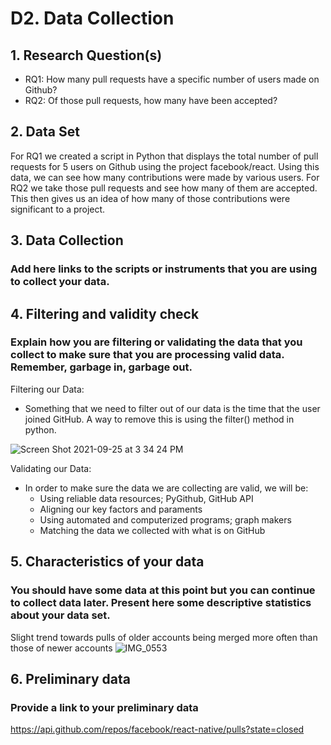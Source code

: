 # D2. Data Collection

## 1. Research Question(s)
  * RQ1: How many pull requests have a specific number of users made on Github?
  * RQ2: Of those pull requests, how many have been accepted?

## 2. Data Set
For RQ1 we created a script in Python that displays the total number of pull requests for 5 users on Github using the project facebook/react. Using this data, we can see how many contributions were made by various users. For RQ2 we take those pull requests and see how many of them are accepted. This then gives us an idea of how many of those contributions were significant to a project.

## 3. Data Collection
### Add here links to the scripts or instruments that you are using to collect your data.

## 4. Filtering and validity check
### Explain how you are filtering or validating the data that you collect to make sure that you are processing valid data. Remember, garbage in, garbage out.
Filtering our Data:
- Something that we need to filter out of our data is the time that the user joined GitHub. A way to remove this is using the filter() method in python.

![Screen Shot 2021-09-25 at 3 34 24 PM](https://user-images.githubusercontent.com/75430495/134788475-2336f022-93db-4ff9-ac8d-58960858c7ee.png)

Validating our Data:
- In order to make sure the data we are collecting are valid, we will be:
  - Using reliable data resources; PyGithub, GitHub API
  - Aligning our key factors and paraments
  - Using automated and computerized programs; graph makers
  - Matching the data we collected with what is on GitHub

## 5. Characteristics of your data
### You should have some data at this point but you can continue to collect data later. Present here some descriptive statistics about your data set.
Slight trend towards pulls of older accounts being merged more often than those of newer accounts
![IMG_0553](https://user-images.githubusercontent.com/75430495/134979589-acf420f3-2e4c-4083-bce7-8c9f3c81b3fa.png)


## 6. Preliminary data
### Provide a link to your preliminary data
https://api.github.com/repos/facebook/react-native/pulls?state=closed 
